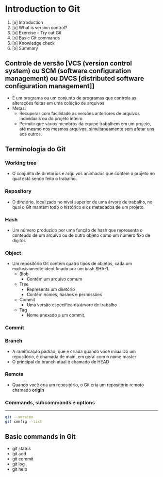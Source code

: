 # Introduction to Git

1. [x] Introduction
2. [x] What is version control?
3. [x] Exercise – Try out Git
4. [x] Basic Git commands
5. [x] Knowledge check
6. [x] Summary

## Controle de versão [VCS (version control system) ou SCM (software configuration management) ou DVCS [distributed software configuration management]]

- É um programa ou um conjunto de programas que controla as alterações feitas em uma coleção de arquivos
- Metas:
  - Recuperar com facilidade as versões anteriores de arquivos individuais ou do projeto inteiro
  - Permitir que vários membros da equipe trabalhem em um projeto, até mesmo nos mesmos arquivos, simultaneamente sem afetar uns aos outros.

## Terminologia do Git

### Working tree

- O conjunto de diretórios e arquivos aninhados que contém o projeto no qual está sendo feito o trabalho.

### Repository

- O diretório, localizado no nível superior de uma árvore de trabalho, no qual o Git mantém todo o histórico e os metadados de um projeto.

### Hash

- Um número produzido por uma função de hash que representa o conteúdo de um arquivo ou de outro objeto como um número fixo de dígitos

### Object

- Um repositório Git contém quatro tipos de objetos, cada um exclusivamente identificado por um hash SHA-1.
  - Blob
    - Contém um arquivo comum
  - Tree
    - Representa um diretório
    - Contém nomes, hashes e permissões
  - Commit
    - Uma versão específica da árvore de trabalho
  - Tag
    - Nome anexado a um commit.

### Commit

### Branch

- A ramificação padrão, que é criada quando você inicializa um repositório, é chamada de main, em geral com o nome master
- O principal do branch atual é chamado de HEAD

### Remote

- Quando você cria um repositório, o Git cria um repositório remoto chamado **origin**

### Commands, subcommands e options

---

```bash
git --version
git config --list
```

## Basic commands in Git

- git status
- git add
- git commit
- git log
- git help
